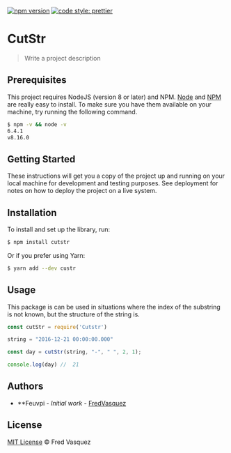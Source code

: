 [![npm version](https://badge.fury.io/js/angular2-expandable-list.svg)](https://badge.fury.io/js/angular2-expandable-list)
[![code style: prettier](https://img.shields.io/badge/code_style-prettier-ff69b4.svg?style=flat-square)](https://github.com/prettier/prettier)

# CutStr

> Write a project description

## Prerequisites

This project requires NodeJS (version 8 or later) and NPM.
[Node](http://nodejs.org/) and [NPM](https://npmjs.org/) are really easy to install.
To make sure you have them available on your machine,
try running the following command.

```sh
$ npm -v && node -v
6.4.1
v8.16.0
```
## Getting Started

These instructions will get you a copy of the project up and running on your local machine for development and testing purposes. See deployment for notes on how to deploy the project on a live system.

## Installation

To install and set up the library, run:

```sh
$ npm install cutstr
```

Or if you prefer using Yarn:

```sh
$ yarn add --dev custr
```

## Usage

This package is can be used in situations where the index of the substring is not known, but the structure of the string is.

```js
const cutStr = require('Cutstr')

string = "2016-12-21 00:00:00.000"

const day = cutStr(string, "-", " ", 2, 1);

console.log(day) //  21 
```

## Authors

* **Feuvpi - *Initial work* - [FredVasquez](https://github.com/feuvpi)

## License

[MIT License](https://github.com/feuvpi/cutstr/blob/main/LICENSE.MD) © Fred Vasquez